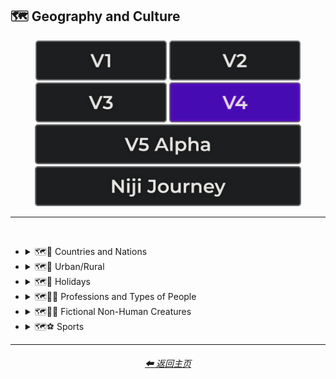 <h2>🗺 Geography and Culture</h2>

<div align="center">

[<img src="/Images/Repo_Parts/Buttons/Version_Buttons/button_version_V1_inactive.webp?raw=true" alt="MidJourney V1" height="64" />](/Pages/MJ_V1/Style_Pages/Sphere/Geography_and_Culture.md)
[<img src="/Images/Repo_Parts/Buttons/Version_Buttons/button_version_V2_inactive.webp?raw=true" alt="MidJourney V2" height="64" />](/Pages/MJ_V2/Style_Pages/Sphere/Geography_and_Culture.md)
[<img src="/Images/Repo_Parts/Buttons/Version_Buttons/button_version_V3_inactive.webp?raw=true" alt="MidJourney V3" height="64" />](/Pages/MJ_V3/Style_Pages/Just_The_Style/Geography_and_Culture.md)
[<img src="/Images/Repo_Parts/Buttons/Version_Buttons/button_version_V4_active.webp?raw=true" alt="MidJourney V4" height="64" />](/Pages/MJ_V4/Style_Pages/Just_The_Style/Geography_and_Culture.md)
<br>
[<img src="/Images/Repo_Parts/Buttons/Version_Buttons/button_version_V5_Alpha_inactive_half.webp?raw=true" alt="MidJourney V5" height="64" />](/Pages/MJ_V5/Style_Pages/Just_The_Style/Geography_and_Culture.md)
[<img src="/Images/Repo_Parts/Buttons/Version_Buttons/button_version_niji_inactive_half.webp?raw=true" alt="Niji Journey" height="64" />](/Pages/Niji_Journey/Style_Pages/Geography_and_Culture.md)

</div>

<hr>
<br>


- <details><summary>🗺🎌 Countries and Nations</summary><p><div align="center">

    | Country | Nation |
    | :-: | :-: |
    | <img src="/Images/MJ_V4/V4_Alpha_3.5/Midjourney_Styles/Country.webp?raw=true" width="256" /> | <img src="/Images/MJ_V4/V4_Alpha_3.5/Midjourney_Styles/Nation.webp?raw=true" width="256" /> |
    
    <br>

    | American-Style | American Realism |
    | :-: | :-: |
    | <img src="/Images/MJ_V4/V4_Alpha_3.5/Midjourney_Styles/American-Style.webp?raw=true" width="256" /> | <img src="/Images/MJ_V4/V4_Alpha_3.5/Midjourney_Styles/American_Realism.webp?raw=true" width="256" /> |

    <br>

    | Canadian-Style | Canadian Realism |
    | :-: | :-: |
    | <img src="/Images/MJ_V4/V4_Alpha_3.5/Midjourney_Styles/Canadian-Style.webp?raw=true" width="256" /> | <img src="/Images/MJ_V4/V4_Alpha_3.5/Midjourney_Styles/Canadian_Realism.webp?raw=true" width="256" /> |

    <br>

    | Europunk |
    | :-: |
    | <img src="/Images/MJ_V4/V4_Alpha_3.5/Midjourney_Styles/Europunk.webp?raw=true" width="256" /> |

    <br>

    | Brazilian-Style | Brazilian Realism |
    | :-: | :-: |
    | <img src="/Images/MJ_V4/V4_Alpha_3.5/Midjourney_Styles/Brazilian-Style.webp?raw=true" width="256" /> | <img src="/Images/MJ_V4/V4_Alpha_3.5/Midjourney_Styles/Brazilian_Realism.webp?raw=true" width="256" /> |

    <br>

    | Incan | Tiwanaku |
    | :-: | :-: |
    | <img src="/Images/MJ_V4/V4_Alpha_3.5/Midjourney_Styles/Incan.webp?raw=true" width="256" /> | <img src="/Images/MJ_V4/V4_Alpha_3.5/Midjourney_Styles/Tiwanaku.webp?raw=true" width="256" /> |
    
    <br>

    | Mexican-Style | Mexican Realism |
    | :-: | :-: |
    | <img src="/Images/MJ_V4/V4_Alpha_3.5/Midjourney_Styles/Mexican-Style.webp?raw=true" width="256" /> | <img src="/Images/MJ_V4/V4_Alpha_3.5/Midjourney_Styles/Mexican_Realism.webp?raw=true" width="256" /> |

    <br>

    | African-Style | African Realism |
    | :-: | :-: |
    | <img src="/Images/MJ_V4/V4_Alpha_3.5/Midjourney_Styles/African-Style.webp?raw=true" width="256" /> | <img src="/Images/MJ_V4/V4_Alpha_3.5/Midjourney_Styles/African_Realism.webp?raw=true" width="256" /> |

    <br>

    | Mali | Benin |
    | :-: | :-: |
    | <img src="/Images/MJ_V4/V4_Alpha_3.5/Midjourney_Styles/Mali.webp?raw=true" width="256" /> | <img src="/Images/MJ_V4/V4_Alpha_3.5/Midjourney_Styles/Benin.webp?raw=true" width="256" /> |
    
    <br>

    | Australian-Style | Australian Realism |
    | :-: | :-: |
    | <img src="/Images/MJ_V4/V4_Alpha_3.5/Midjourney_Styles/Australian-Style.webp?raw=true" width="256" /> | <img src="/Images/MJ_V4/V4_Alpha_3.5/Midjourney_Styles/Australian_Realism.webp?raw=true" width="256" /> |

    <br>

    | Spanish-Style | Spanish Realism |
    | :-: | :-: |
    | <img src="/Images/MJ_V4/V4_Alpha_3.5/Midjourney_Styles/Spanish-Style.webp?raw=true" width="256" /> | <img src="/Images/MJ_V4/V4_Alpha_3.5/Midjourney_Styles/Spanish_Realism.webp?raw=true" width="256" /> |

    <br>

    | French-Style | French Realism |
    | :-: | :-: |
    | <img src="/Images/MJ_V4/V4_Alpha_3.5/Midjourney_Styles/French-Style.webp?raw=true" width="256" /> | <img src="/Images/MJ_V4/V4_Alpha_3.5/Midjourney_Styles/French_Realism.webp?raw=true" width="256" /> |

    <br>

    | Italian-Style | Italian Realism |
    | :-: | :-: |
    | <img src="/Images/MJ_V4/V4_Alpha_3.5/Midjourney_Styles/Italian-Style.webp?raw=true" width="256" /> | <img src="/Images/MJ_V4/V4_Alpha_3.5/Midjourney_Styles/Italian_Realism.webp?raw=true" width="256" /> |

    <br>

    | Turkish-Style | Turkish Realism |
    | :-: | :-: |
    | <img src="/Images/MJ_V4/V4_Alpha_3.5/Midjourney_Styles/Turkish-Style.webp?raw=true" width="256" /> | <img src="/Images/MJ_V4/V4_Alpha_3.5/Midjourney_Styles/Turkish_Realism.webp?raw=true" width="256" /> |

    <br>

    | British-Style | British Realism |
    | :-: | :-: |
    | <img src="/Images/MJ_V4/V4_Alpha_3.5/Midjourney_Styles/British-Style.webp?raw=true" width="256" /> | <img src="/Images/MJ_V4/V4_Alpha_3.5/Midjourney_Styles/British_Realism.webp?raw=true" width="256" /> |

    <br>

    | German-Style | German Realism | German Romanticism |
    | :-: | :-: | :-: |
    | <img src="/Images/MJ_V4/V4_Alpha_3.5/Midjourney_Styles/German-Style.webp?raw=true" width="256" /> | <img src="/Images/MJ_V4/V4_Alpha_3.5/Midjourney_Styles/German_Realism.webp?raw=true" width="256" /> | <img src="/Images/MJ_V4/V4_Alpha_3.5/Midjourney_Styles/German_Romanticism.webp?raw=true" width="256" /> |

    <br>

    | Greek-Style | Greek Realism | Greek Icon |
    | :-: | :-: | :-: |
    | <img src="/Images/MJ_V4/V4_Alpha_3.5/Midjourney_Styles/Greek-Style.webp?raw=true" width="256" /> | <img src="/Images/MJ_V4/V4_Alpha_3.5/Midjourney_Styles/Greek_Realism.webp?raw=true" width="256" /> | <img src="/Images/MJ_V4/V4_Alpha_3.5/Midjourney_Styles/Greek_Icon.webp?raw=true" width="256" /> |

    <br>

    | Greek Mythology | Greek God | Greek Goddess |
    | :-: | :-: | :-: |
    | <img src="/Images/MJ_V4/V4_Alpha_3.5/Midjourney_Styles/Greek_Mythology.webp?raw=true" width="256" /> | <img src="/Images/MJ_V4/V4_Alpha_3.5/Midjourney_Styles/Greek_God.webp?raw=true" width="256" /> | <img src="/Images/MJ_V4/V4_Alpha_3.5/Midjourney_Styles/Greek_Goddess.webp?raw=true" width="256" /> |
    
    <br>

    | Polish-Style | Polish Realism |
    | :-: | :-: |
    | <img src="/Images/MJ_V4/V4_Alpha_3.5/Midjourney_Styles/Polish-Style.webp?raw=true" width="256" /> | <img src="/Images/MJ_V4/V4_Alpha_3.5/Midjourney_Styles/Polish_Realism.webp?raw=true" width="256" /> |

    <br>

    | Hungarian-Style | Hungarian Realism |
    | :-: | :-: |
    | <img src="/Images/MJ_V4/V4_Alpha_3.5/Midjourney_Styles/Hungarian-Style.webp?raw=true" width="256" /> | <img src="/Images/MJ_V4/V4_Alpha_3.5/Midjourney_Styles/Hungarian_Realism.webp?raw=true" width="256" /> |

    <br>

    | Swiss-Style | Swiss Realism |
    | :-: | :-: |
    | <img src="/Images/MJ_V4/V4_Alpha_3.5/Midjourney_Styles/Swiss-Style.webp?raw=true" width="256" /> | <img src="/Images/MJ_V4/V4_Alpha_3.5/Midjourney_Styles/Swiss_Realism.webp?raw=true" width="256" /> |

    <br>

    | Swedish-Style | Swedish Realism |
    | :-: | :-: |
    | <img src="/Images/MJ_V4/V4_Alpha_3.5/Midjourney_Styles/Swedish-Style.webp?raw=true" width="256" /> | <img src="/Images/MJ_V4/V4_Alpha_3.5/Midjourney_Styles/Swedish_Realism.webp?raw=true" width="256" /> |

    <br>

    | Irish-Style | Irish Realism |
    | :-: | :-: |
    | <img src="/Images/MJ_V4/V4_Alpha_3.5/Midjourney_Styles/Irish-Style.webp?raw=true" width="256" /> | <img src="/Images/MJ_V4/V4_Alpha_3.5/Midjourney_Styles/Irish_Realism.webp?raw=true" width="256" /> |

    <br>

    | Roman-Style | Roman Realism | Roman Icon |
    | :-: | :-: | :-: |
    | <img src="/Images/MJ_V4/V4_Alpha_3.5/Midjourney_Styles/Roman-Style.webp?raw=true" width="256" /> | <img src="/Images/MJ_V4/V4_Alpha_3.5/Midjourney_Styles/Roman_Realism.webp?raw=true" width="256" /> | <img src="/Images/MJ_V4/V4_Alpha_3.5/Midjourney_Styles/Roman_Icon.webp?raw=true" width="256" /> |

    <br>

    | Roman Mythology | Roman God | Roman Goddess |
    | :-: | :-: | :-: |
    | <img src="/Images/MJ_V4/V4_Alpha_3.5/Midjourney_Styles/Roman_Mythology.webp?raw=true" width="256" /> | <img src="/Images/MJ_V4/V4_Alpha_3.5/Midjourney_Styles/Roman_God.webp?raw=true" width="256" /> | <img src="/Images/MJ_V4/V4_Alpha_3.5/Midjourney_Styles/Roman_Goddess.webp?raw=true" width="256" /> |
    
    <br>

    | Dominican-Style | Dominican Realism |
    | :-: | :-: |
    | <img src="/Images/MJ_V4/V4_Alpha_3.5/Midjourney_Styles/Dominican-Style.webp?raw=true" width="256" /> | <img src="/Images/MJ_V4/V4_Alpha_3.5/Midjourney_Styles/Dominican_Realism.webp?raw=true" width="256" /> |

    <br>

    | Chinese-Style | Chinese Realism |
    | :-: | :-: |
    | <img src="/Images/MJ_V4/V4_Alpha_3.5/Midjourney_Styles/Chinese-Style.webp?raw=true" width="256" /> | <img src="/Images/MJ_V4/V4_Alpha_3.5/Midjourney_Styles/Chinese_Realism.webp?raw=true" width="256" /> |

    <br>
    
    | Tang Dynasty | Timurid |
    | :-: | :-: |
    | <img src="/Images/MJ_V4/V4_Alpha_3.5/Midjourney_Styles/Tang_Dynasty.webp?raw=true" width="256" /> | <img src="/Images/MJ_V4/V4_Alpha_3.5/Midjourney_Styles/Timurid.webp?raw=true" width="256" /> |

    <br>

    | Japanese | Taisho Period |
    | :-: | :-: |
    | <img src="/Images/MJ_V4/V4_Alpha_3.5/Midjourney_Styles/Japanese.webp?raw=true" width="256" /> | <img src="/Images/MJ_V4/V4_Alpha_3.5/Midjourney_Styles/Taisho_Period.webp?raw=true" width="256" /> |

    <br>

    | Japanese-Style | Japanese Realism | Japonism |
    | :-: | :-: | :-: |
    | <img src="/Images/MJ_V4/V4_Alpha_3.5/Midjourney_Styles/Japanese-Style.webp?raw=true" width="256" /> | <img src="/Images/MJ_V4/V4_Alpha_3.5/Midjourney_Styles/Japanese_Realism.webp?raw=true" width="256" /> | <img src="/Images/MJ_V4/V4_Alpha_3.5/Midjourney_Styles/Japonism.webp?raw=true" width="256" /> |

    <br>

    | Ukrainian-Style | Ukrainian Realism |
    | :-: | :-: |
    | <img src="/Images/MJ_V4/V4_Alpha_3.5/Midjourney_Styles/Ukrainian-Style.webp?raw=true" width="256" /> | <img src="/Images/MJ_V4/V4_Alpha_3.5/Midjourney_Styles/Ukrainian_Realism.webp?raw=true" width="256" /> |

    <br>

    | Indonesian-Style | Indonesian Realism |
    | :-: | :-: |
    | <img src="/Images/MJ_V4/V4_Alpha_3.5/Midjourney_Styles/Indonesian-Style.webp?raw=true" width="256" /> | <img src="/Images/MJ_V4/V4_Alpha_3.5/Midjourney_Styles/Indonesian_Realism.webp?raw=true" width="256" /> |

    <br>

    | Balinese | Tibetan | Khmer |
    | :-: | :-: | :-: |
    | <img src="/Images/MJ_V4/V4_Alpha_3.5/Midjourney_Styles/Balinese.webp?raw=true" width="256" /> | <img src="/Images/MJ_V4/V4_Alpha_3.5/Midjourney_Styles/Tibetan.webp?raw=true" width="256" /> | <img src="/Images/MJ_V4/V4_Alpha_3.5/Midjourney_Styles/Khmer.webp?raw=true" width="256" /> |
    
    <br>
    
    | Thai | Bagan |
    | :-: | :-: |
    | <img src="/Images/MJ_V4/V4_Alpha_3.5/Midjourney_Styles/Thai.webp?raw=true" width="256" /> | <img src="/Images/MJ_V4/V4_Alpha_3.5/Midjourney_Styles/Bagan.webp?raw=true" width="256" /> |
    
    <br>

    | Indian-Style | Indian Realism |
    | :-: | :-: |
    | <img src="/Images/MJ_V4/V4_Alpha_3.5/Midjourney_Styles/Indian-Style.webp?raw=true" width="256" /> | <img src="/Images/MJ_V4/V4_Alpha_3.5/Midjourney_Styles/Indian_Realism.webp?raw=true" width="256" /> |

    <br>

    | Bavarian |
    | :-: |
    | <img src="/Images/MJ_V4/V4_Alpha_3.5/Midjourney_Styles/Bavarian.webp?raw=true" width="256" /> |
    
    <br>
    
    | Minoan | Cycladic |
    | :-: | :-: |
    | <img src="/Images/MJ_V4/V4_Alpha_3.5/Midjourney_Styles/Minoan.webp?raw=true" width="256" /> | <img src="/Images/MJ_V4/V4_Alpha_3.5/Midjourney_Styles/Cycladic.webp?raw=true" width="256" /> |
    
    <br>
    
    | Puebloan | Armenian |
    | :-: | :-: |
    | <img src="/Images/MJ_V4/V4_Alpha_3.5/Midjourney_Styles/Puebloan.webp?raw=true" width="256" /> | <img src="/Images/MJ_V4/V4_Alpha_3.5/Midjourney_Styles/Armenian.webp?raw=true" width="256" /> |
    
    <br>

    | Russian-Style | Russian Realism |
    | :-: | :-: |
    | <img src="/Images/MJ_V4/V4_Alpha_3.5/Midjourney_Styles/Russian-Style.webp?raw=true" width="256" /> | <img src="/Images/MJ_V4/V4_Alpha_3.5/Midjourney_Styles/Russian_Realism.webp?raw=true" width="256" /> |

    <br>

    | Propaganda | American Propaganda | Soviet Propaganda |
    | :-: | :-: | :-: |
    | <img src="/Images/MJ_V4/V4_Alpha_3.5/Midjourney_Styles/Propaganda.webp?raw=true" width="256" /> | <img src="/Images/MJ_V4/V4_Alpha_3.5/Midjourney_Styles/American_Propaganda.webp?raw=true" width="256" /> | <img src="/Images/MJ_V4/V4_Alpha_3.5/Midjourney_Styles/Soviet_Propaganda.webp?raw=true" width="256" /> |

    <br>

    | Arabic | Caribbean | Mayan |
    | :-: | :-: | :-: |
    | <img src="/Images/MJ_V4/V4_Alpha_3.5/Midjourney_Styles/Arabic.webp?raw=true" width="256" /> | <img src="/Images/MJ_V4/V4_Alpha_3.5/Midjourney_Styles/Caribbean.webp?raw=true" width="256" /> | <img src="/Images/MJ_V4/V4_Alpha_3.5/Midjourney_Styles/Mayan.webp?raw=true" width="256" /> |

    <br>

    | Egyptian Art | Socialist Realism |
    | :-: | :-: |
    | <img src="/Images/MJ_V4/V4_Alpha_3.5/Midjourney_Styles/Egyptian_Art.webp?raw=true" width="256" /> | <img src="/Images/MJ_V4/V4_Alpha_3.5/Midjourney_Styles/Socialist_Realism.webp?raw=true" width="256" /> |

    <br>

    | Nordic Mythology |
    | :-: |
    | <img src="/Images/MJ_V4/V4_Alpha_3.5/Midjourney_Styles/Nordic_Mythology.webp?raw=true" width="256" /> |

    <br>
    
    | Victorian |
    | :-: |
    | <img src="/Images/MJ_V4/V4_Alpha_3.5/Midjourney_Styles/Victorian.webp?raw=true" width="256" /> |

    <br>

    | Byzantine | Byzantine Icon |
    | :-: | :-: |
    | <img src="/Images/MJ_V4/V4_Alpha_3.5/Midjourney_Styles/Byzantine.webp?raw=true" width="256" /> | <img src="/Images/MJ_V4/V4_Alpha_3.5/Midjourney_Styles/Byzantine_Icon.webp?raw=true" width="256" /> |

    <br>

    | Christian Icon |
    | :-: |
    | <img src="/Images/MJ_V4/V4_Alpha_3.5/Midjourney_Styles/Christian_Icon.webp?raw=true" width="256" /> |
    
  </div></p></details>


- <details><summary>🗺🌾 Urban/Rural</summary><p><div align="center">

      | Urban | Urbancore | Urban Exploration |
    | :-: | :-: | :-: |
    | <img src="/Images/MJ_V4/V4_Alpha_3.5/Midjourney_Styles/Urban.webp?raw=true" width="256" /> | <img src="/Images/MJ_V4/V4_Alpha_3.5/Midjourney_Styles/Urbancore.webp?raw=true" width="256" /> | <img src="/Images/MJ_V4/V4_Alpha_3.5/Midjourney_Styles/Urban_Exploration.webp?raw=true" width="256" /> |
    
    <br>

    | Rural | Ruralcore |
    | :-: | :-: |
    | <img src="/Images/MJ_V4/V4_Alpha_3.5/Midjourney_Styles/Rural.webp?raw=true" width="256" /> | <img src="/Images/MJ_V4/V4_Alpha_3.5/Midjourney_Styles/Ruralcore.webp?raw=true" width="256" /> |

    <br>

    | Adventurecore | Hikecore | Prairiecore |
    | :-: | :-: | :-: |
    | <img src="/Images/MJ_V4/V4_Alpha_3.5/Midjourney_Styles/Adventurecore.webp?raw=true" width="256" /> | <img src="/Images/MJ_V4/V4_Alpha_3.5/Midjourney_Styles/Hikecore.webp?raw=true" width="256" /> | <img src="/Images/MJ_V4/V4_Alpha_3.5/Midjourney_Styles/Prairiecore.webp?raw=true" width="256" /> |

    <br>

    | Farmcore | Countrycore | Villagecore |
    | :-: | :-: | :-: |
    | <img src="/Images/MJ_V4/V4_Alpha_3.5/Midjourney_Styles/Farmcore.webp?raw=true" width="256" /> | <img src="/Images/MJ_V4/V4_Alpha_3.5/Midjourney_Styles/Countrycore.webp?raw=true" width="256" /> | <img src="/Images/MJ_V4/V4_Alpha_3.5/Midjourney_Styles/Villagecore.webp?raw=true" width="256" /> |

    <br>
    
    | Tavernwave | Cabincore | Cottagecore |
    | :-: | :-: | :-: |
    | <img src="/Images/MJ_V4/V4_Alpha_3.5/Midjourney_Styles/Tavernwave.webp?raw=true" width="256" /> | <img src="/Images/MJ_V4/V4_Alpha_3.5/Midjourney_Styles/Cabincore.webp?raw=true" width="256" /> | <img src="/Images/MJ_V4/V4_Alpha_3.5/Midjourney_Styles/Cottagecore.webp?raw=true" width="256" /> |

    <br>
    
    | Hermitpunk |
    | :-: |
    | <img src="/Images/MJ_V4/V4_Alpha_3.5/Midjourney_Styles/Hermitpunk.webp?raw=true" width="256" /> |

  </div></p></details>


- <details><summary>🗺🎄 Holidays</summary><p><div align="center">

    | Holiday |
    | :-: |
    | <img src="/Images/MJ_V4/V4_Alpha_3.5/Midjourney_Styles/Holiday.webp?raw=true" width="256" /> |
    
    <br>

    | Christmas | Santa | Elf |
    | :-: | :-: | :-: |
    | <img src="/Images/MJ_V4/V4_Alpha_3.5/Midjourney_Styles/Christmas.webp?raw=true" width="256" /> | <img src="/Images/MJ_V4/V4_Alpha_3.5/Midjourney_Styles/Santa.webp?raw=true" width="256" /> | <img src="/Images/MJ_V4/V4_Alpha_3.5/Midjourney_Styles/Elf.webp?raw=true" width="256" /> |

    <br>

    | Halloween |
    | :-: |
    | <img src="/Images/MJ_V4/V4_Alpha_3.5/Midjourney_Styles/Halloween.webp?raw=true" width="256" /> |

  </div></p></details>


- <details><summary>🗺🐱‍👤 Professions and Types of People</summary><p><div align="center">

    | Boss | Master |
    | :-: | :-: |
    | <img src="/Images/MJ_V4/V4_Alpha_3.5/Midjourney_Styles/Boss.webp?raw=true" width="256" /> | <img src="/Images/MJ_V4/V4_Alpha_3.5/Midjourney_Styles/Master.webp?raw=true" width="256" /> |

    <br>

    | Police |
    | :-: |
    | <img src="/Images/MJ_V4/V4_Alpha_3.5/Midjourney_Styles/Police.webp?raw=true" width="256" /> |

    <br>

    | Warrior | Samurai | Samurai Warrior |
    | :-: | :-: | :-: |
    | <img src="/Images/MJ_V4/V4_Alpha_3.5/Midjourney_Styles/Warrior.webp?raw=true" width="256" /> | <img src="/Images/MJ_V4/V4_Alpha_3.5/Midjourney_Styles/Samurai.webp?raw=true" width="256" /> | <img src="/Images/MJ_V4/V4_Alpha_3.5/Midjourney_Styles/Samurai_Warrior.webp?raw=true" width="256" /> |

    <br>
    
    | Artist | Bard | Cleric |
    | :-: | :-: | :-: |
    | <img src="/Images/MJ_V4/V4_Alpha_3.5/Midjourney_Styles/Artist.webp?raw=true" width="256" /> | <img src="/Images/MJ_V4/V4_Alpha_3.5/Midjourney_Styles/Bard.webp?raw=true" width="256" /> | <img src="/Images/MJ_V4/V4_Alpha_3.5/Midjourney_Styles/Cleric.webp?raw=true" width="256" /> |

    <br>

    | Clownpunk | Clowncore |
    | :-: | :-: |
    | <img src="/Images/MJ_V4/V4_Alpha_3.5/Midjourney_Styles/Clownpunk.webp?raw=true" width="256" /> | <img src="/Images/MJ_V4/V4_Alpha_3.5/Midjourney_Styles/Clowncore.webp?raw=true" width="256" /> |

    <br>

    | Caveman | Viking | Pilgrim |
    | :-: | :-: | :-: |
    | <img src="/Images/MJ_V4/V4_Alpha_3.5/Midjourney_Styles/Caveman.webp?raw=true" width="256" /> | <img src="/Images/MJ_V4/V4_Alpha_3.5/Midjourney_Styles/Viking.webp?raw=true" width="256" /> | <img src="/Images/MJ_V4/V4_Alpha_3.5/Midjourney_Styles/Pilgrim.webp?raw=true" width="256" /> |

    <br>

    | Quarterback |
    | :-: |
    | <img src="/Images/MJ_V4/V4_Alpha_3.5/Midjourney_Styles/Quarterback.webp?raw=true" width="256" /> |
    
    <br>

    | Catholicpunk |
    | :-: |
    | <img src="/Images/MJ_V4/V4_Alpha_3.5/Midjourney_Styles/Catholicpunk.webp?raw=true" width="256" /> |

    <br>

    | Poetcore | Scoutcore |
    | :-: | :-: |
    | <img src="/Images/MJ_V4/V4_Alpha_3.5/Midjourney_Styles/Poetcore.webp?raw=true" width="256" /> | <img src="/Images/MJ_V4/V4_Alpha_3.5/Midjourney_Styles/Scoutcore.webp?raw=true" width="256" /> |

    <br>

    | Kingcore | Princecore | Princesscore |
    | :-: | :-: | :-: |
    | <img src="/Images/MJ_V4/V4_Alpha_3.5/Midjourney_Styles/Kingcore.webp?raw=true" width="256" /> | <img src="/Images/MJ_V4/V4_Alpha_3.5/Midjourney_Styles/Princecore.webp?raw=true" width="256" /> | <img src="/Images/MJ_V4/V4_Alpha_3.5/Midjourney_Styles/Princesscore.webp?raw=true" width="256" /> |

    <br>

    | Royalcore | Knightcore |
    | :-: | :-: |
    | <img src="/Images/MJ_V4/V4_Alpha_3.5/Midjourney_Styles/Royalcore.webp?raw=true" width="256" /> | <img src="/Images/MJ_V4/V4_Alpha_3.5/Midjourney_Styles/Knightcore.webp?raw=true" width="256" /> |

    <br>

    | Roguecore | Villaincore |
    | :-: | :-: |
    | <img src="/Images/MJ_V4/V4_Alpha_3.5/Midjourney_Styles/Roguecore.webp?raw=true" width="256" /> | <img src="/Images/MJ_V4/V4_Alpha_3.5/Midjourney_Styles/Villaincore.webp?raw=true" width="256" /> |

    <br>
    
    | Kidcore | Tweencore | Grandparentcore |
    | :-: | :-: | :-: |
    | <img src="/Images/MJ_V4/V4_Alpha_3.5/Midjourney_Styles/Kidcore.webp?raw=true" width="256" /> | <img src="/Images/MJ_V4/V4_Alpha_3.5/Midjourney_Styles/Tweencore.webp?raw=true" width="256" /> | <img src="/Images/MJ_V4/V4_Alpha_3.5/Midjourney_Styles/Grandparentcore.webp?raw=true" width="256" /> |

    <br>

    | Brocore |
    | :-: |
    | <img src="/Images/MJ_V4/V4_Alpha_3.5/Midjourney_Styles/Brocore.webp?raw=true" width="256" /> |

    <br>

    <table>
        <tr><th>John Cena</th><tr>
        <tr height=256><td width=256></td></tr>
    </table>
    
  </div></p></details>


- <details><summary>🗺🧜‍♀️ Fictional Non-Human Creatures</summary><p><div align="center">

    | Entities |
    | :-: |
    | <img src="/Images/MJ_V4/V4_Alpha_3.5/Midjourney_Styles/Entities.webp?raw=true" width="256" /> |

    <br>
    
    | Goblin | Halfling |
    | :-: | :-: |
    | <img src="/Images/MJ_V4/V4_Alpha_3.5/Midjourney_Styles/Goblin.webp?raw=true" width="256" /> | <img src="/Images/MJ_V4/V4_Alpha_3.5/Midjourney_Styles/Halfling.webp?raw=true" width="256" /> |
    
    <br>
    
    | Warlock | Wizard |
    | :-: | :-: |
    | <img src="/Images/MJ_V4/V4_Alpha_3.5/Midjourney_Styles/Warlock.webp?raw=true" width="256" /> | <img src="/Images/MJ_V4/V4_Alpha_3.5/Midjourney_Styles/Wizard.webp?raw=true" width="256" /> |

    <br>
    
    | Elf | Orc |
    | :-: | :-: |
    | <img src="/Images/MJ_V4/V4_Alpha_3.5/Midjourney_Styles/Elf.webp?raw=true" width="256" /> | <img src="/Images/MJ_V4/V4_Alpha_3.5/Midjourney_Styles/Orc.webp?raw=true" width="256" /> |
    
    <br>
    
    | Mermaid |
    | :-: |
    | <img src="/Images/MJ_V4/V4_Alpha_3.5/Midjourney_Styles/Mermaid.webp?raw=true" width="256" /> |

  </div></p></details>


- <details><summary>🗺⚽ Sports</summary><p><div align="center">

    | Sport | Sports |
    | :-: | :-: |
    | <img src="/Images/MJ_V4/V4_Alpha_3.5/Midjourney_Styles/Sport.webp?raw=true" width="256" /> | <img src="/Images/MJ_V4/V4_Alpha_3.5/Midjourney_Styles/Sports.webp?raw=true" width="256" /> |
    
    <br>

    | Basketball | Baseball | Football |
    | :-: | :-: | :-: |
    | <img src="/Images/MJ_V4/V4_Alpha_3.5/Midjourney_Styles/Basketball.webp?raw=true" width="256" /> | <img src="/Images/MJ_V4/V4_Alpha_3.5/Midjourney_Styles/Baseball.webp?raw=true" width="256" /> | <img src="/Images/MJ_V4/V4_Alpha_3.5/Midjourney_Styles/Football.webp?raw=true" width="256" /> |
    
    <br>
    
    | Soccer | Soccer Ball |
    | :-: | :-: |
    | <img src="/Images/MJ_V4/V4_Alpha_3.5/Midjourney_Styles/Soccer.webp?raw=true" width="256" /> | <img src="/Images/MJ_V4/V4_Alpha_3.5/Midjourney_Styles/Soccer_Ball.webp?raw=true" width="256" /> |
    
    <br>
    
    | Golf | Golf Ball |
    | :-: | :-: |
    | <img src="/Images/MJ_V4/V4_Alpha_3.5/Midjourney_Styles/Golf.webp?raw=true" width="256" /> | <img src="/Images/MJ_V4/V4_Alpha_3.5/Midjourney_Styles/Golf_Ball.webp?raw=true" width="256" /> |
    
    <br>
    
    | Tennis | Tennis Ball |
    | :-: | :-: |
    | <img src="/Images/MJ_V4/V4_Alpha_3.5/Midjourney_Styles/Tennis.webp?raw=true" width="256" /> | <img src="/Images/MJ_V4/V4_Alpha_3.5/Midjourney_Styles/Tennis_Ball.webp?raw=true" width="256" /> |
    
    <br>
    
    | Hockey | Hockey Puck |
    | :-: | :-: |
    | <img src="/Images/MJ_V4/V4_Alpha_3.5/Midjourney_Styles/Hockey.webp?raw=true" width="256" /> | <img src="/Images/MJ_V4/V4_Alpha_3.5/Midjourney_Styles/Hockey_Puck.webp?raw=true" width="256" /> |

    <br>
    
    | Volleyball |
    | :-: |
    | <img src="/Images/MJ_V4/V4_Alpha_3.5/Midjourney_Styles/Volleyball.webp?raw=true" width="256" /> |

    <br>

    | Rugby | Rugby-Ball |
    | :-: | :-: |
    | <img src="/Images/MJ_V4/V4_Alpha_3.5/Midjourney_Styles/Rugby.webp?raw=true" width="256" /> | <img src="/Images/MJ_V4/V4_Alpha_3.5/Midjourney_Styles/Rugby-Ball.webp?raw=true" width="256" /> |
    
    <br>
    
    | Skydiving |
    | :-: |
    | <img src="/Images/MJ_V4/V4_Alpha_3.5/Midjourney_Styles/Skydiving.webp?raw=true" width="256" /> |

  </div></p></details>

<hr>
<div align="center">
    <h6><a href="/README.md">⬅ 返回主页</a></h6>
</div>